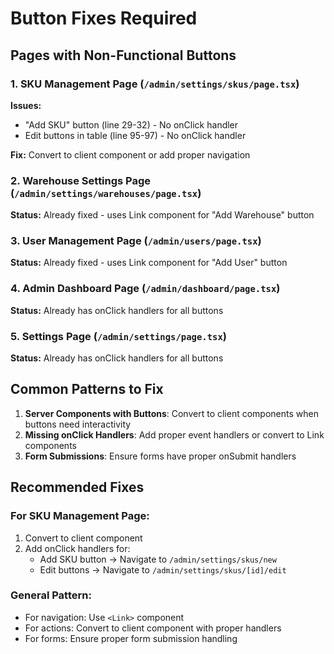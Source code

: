 # Button Fixes Required

## Pages with Non-Functional Buttons

### 1. SKU Management Page (`/admin/settings/skus/page.tsx`)
**Issues:**
- "Add SKU" button (line 29-32) - No onClick handler
- Edit buttons in table (line 95-97) - No onClick handler

**Fix:** Convert to client component or add proper navigation

### 2. Warehouse Settings Page (`/admin/settings/warehouses/page.tsx`)
**Status:** Already fixed - uses Link component for "Add Warehouse" button

### 3. User Management Page (`/admin/users/page.tsx`)
**Status:** Already fixed - uses Link component for "Add User" button

### 4. Admin Dashboard Page (`/admin/dashboard/page.tsx`)
**Status:** Already has onClick handlers for all buttons

### 5. Settings Page (`/admin/settings/page.tsx`)
**Status:** Already has onClick handlers for all buttons

## Common Patterns to Fix

1. **Server Components with Buttons**: Convert to client components when buttons need interactivity
2. **Missing onClick Handlers**: Add proper event handlers or convert to Link components
3. **Form Submissions**: Ensure forms have proper onSubmit handlers

## Recommended Fixes

### For SKU Management Page:
1. Convert to client component
2. Add onClick handlers for:
   - Add SKU button → Navigate to `/admin/settings/skus/new`
   - Edit buttons → Navigate to `/admin/settings/skus/[id]/edit`

### General Pattern:
- For navigation: Use `<Link>` component
- For actions: Convert to client component with proper handlers
- For forms: Ensure proper form submission handling
